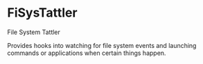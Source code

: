 FiSysTattler
==============

File System Tattler

Provides hooks into watching for file system events and launching commands
or applications when certain things happen.

